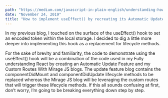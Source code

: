 ```yaml
---
path: "https://medium.com/javascript-in-plain-english/understanding-how-to-implement-the-useeffect-hook-by-re-creating-the-automatic-update-feature-709999463656"
date: "November 24, 2019"
title: "How to implement useEffect() by recreating its Automatic Update feature"
---
```


In my previous blog, I touched on the surface of the useEffect() hook to set an encoded token within the local storage. I decided to dig a little more deeper into implementing this hook as a replacement for lifecycle methods.

For the sake of brevity and familiarity, the code to demonstrate using the useEffect() hook will be a combination of the code used in my Fully understanding React by creating an Automatic Update Feature and my Custom Routes With Mirage JS blogs. The update feature blog contains the componentDidMount and componentDidUpdate lifecycle methods to be replaced whereas the Mirage JS blog will be leveraging the custom routes that will trigger these lifecycle methods. If this all sounds confusing at first, don’t worry, I’m going to be breaking everything down step by step.
